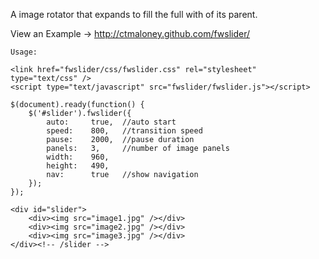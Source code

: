 A image rotator that expands to fill the full with of its parent.

View an Example -> http://ctmaloney.github.com/fwslider/
	
	Usage:
	
	<link href="fwslider/css/fwslider.css" rel="stylesheet" type="text/css" />
	<script type="text/javascript" src="fwslider/fwslider.js"></script>
	
	$(document).ready(function() {
		$('#slider').fwslider({
			auto:     true,  //auto start
			speed:    800,   //transition speed
			pause:    2000,  //pause duration
			panels:   3,     //number of image panels
			width:    960,
			height:   490,
			nav:      true   //show navigation
		});
	});
	
	<div id="slider">
		<div><img src="image1.jpg" /></div>
		<div><img src="image2.jpg" /></div>
		<div><img src="image3.jpg" /></div>
	</div><!-- /slider -->